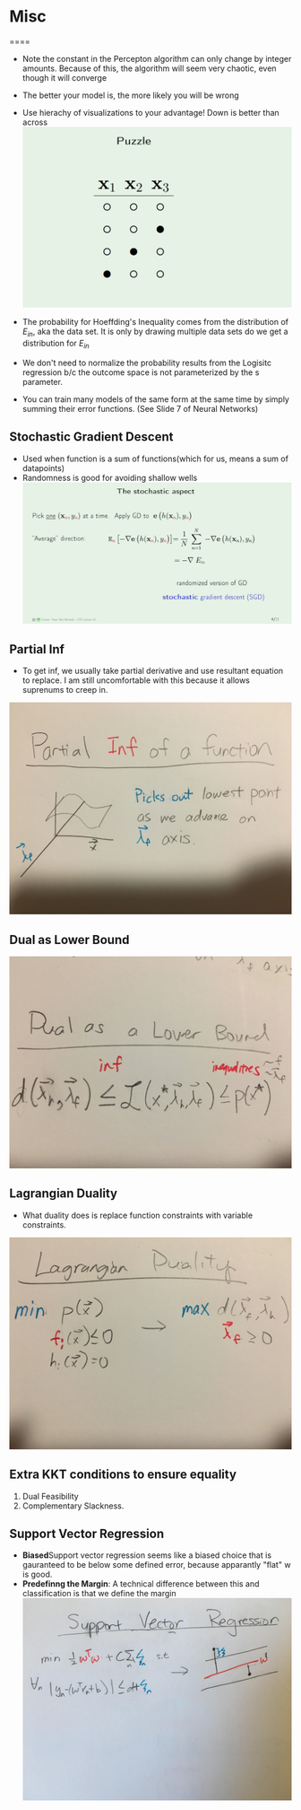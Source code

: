 # Misc
====

* Note the constant in the Percepton algorithm can only change by integer amounts. Because of this, the algorithm will seem very chaotic, even though it will converge
* The better your model is, the more likely you will be wrong
* Use hierachy of visualizations to your advantage! Down is better than across
![puzzle](puzzle.PNG)

* The probability for Hoeffding's Inequality comes from the distribution of $E_{in}$, aka the data set. It is only by drawing multiple data sets do we get a distribution for $E_{in}$  

* We don't need to normalize the probability results from the Logisitc regression b/c the outcome space is not parameterized by the s parameter.
* You can train many models of the same form at the same time by simply summing their error functions. (See Slide 7 of Neural Networks)
## Stochastic Gradient Descent
* Used when function is a sum of functions(which for us, means a sum of datapoints)
* Randomness is good for avoiding shallow wells
![sgd](sgd.PNG)

## Partial Inf
* To get inf, we usually take partial derivative and use resultant equation to replace. I am still uncomfortable with this because it allows suprenums to creep in.

![partial inf](partial-inf.jpeg)

## Dual as Lower Bound
![dual lower](dual-lower.jpeg)

## Lagrangian Duality
* What duality does is replace function constraints with variable constraints.

![lagrange duality](lagrange-dual.jpeg)

## Extra KKT conditions to ensure equality
1. Dual Feasibility
2. Complementary Slackness.
                
## Support Vector Regression
* **Biased**Support vector regression seems like a biased choice that is gauranteed to be below some defined error, because apparantly "flat" w is good.
* **Predefinng the Margin**: A technical difference between this and classification is that we define the margin
![svr](svr.jpg)
                
                
